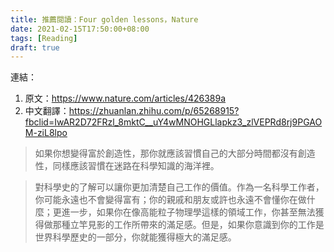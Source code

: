 ```yaml
---
title: 推薦閱讀：Four golden lessons，Nature
date: 2021-02-15T17:50:00+08:00
tags: [Reading]
draft: true
---
```


連結：
1. 原文：https://www.nature.com/articles/426389a
2. 中文翻譯：https://zhuanlan.zhihu.com/p/65268915?fbclid=IwAR2D72FRzl_8mktC__uY4wMNOHGLlapkz3_zlVEPRd8rj9PGAOM-ziL8lpo

> 如果你想變得富於創造性，那你就應該習慣自己的大部分時間都沒有創造性，同樣應該習慣在迷路在科學知識的海洋裡。

> 對科學史的了解可以讓你更加清楚自己工作的價值。作為一名科學工作者，你可能永遠也不會變得富有；你的親戚和朋友或許也永遠不會懂你在做什麼；更進一步，如果你在像高能粒子物理學這樣的領域工作，你甚至無法獲得做那種立竿見影的工作所帶來的滿足感。但是，如果你意識到你的工作是世界科學歷史的一部分，你就能獲得極大的滿足感。

